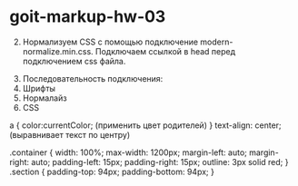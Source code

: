 # goit-markup-hw-03

2. Нормализуем CSS с помощью подключение modern-normalize.min.css. Подключаем ссылкой в head перед подключением css файла. 
<link rel="stylesheet" href="https://cdnjs.cloudflare.com/ajax/libs/modern-normalize/1.1.0/modern-normalize.min.css">





3. Последовательность подключения:
1. Шрифты
2. Нормалайз
3. CSS


a {
    color:currentColor; (применить цвет родителей)
}
text-align: center; (выравнивает текст по центру)


.container {
	width: 100%;
	max-width: 1200px;
	margin-left: auto;
	margin-right: auto;
	padding-left: 15px;
	padding-right: 15px;
	outline: 3px solid red;
}
.section {
	padding-top: 94px;
	padding-bottom: 94px;
}







<!--   Обязательно задаем это значение документу
    html {
	box-sizing: border-box;
    }
    *,
    *::before,
    *::after {
	box-sizing: inherit;
    } -->
